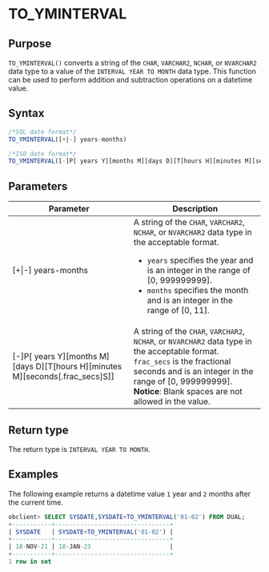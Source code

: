 # TO_YMINTERVAL

## Purpose

`TO_YMINTERVAL()` converts a string of the `CHAR`, `VARCHAR2`, `NCHAR`, or `NVARCHAR2` data type to a value of the `INTERVAL YEAR TO MONTH` data type. This function can be used to perform addition and subtraction operations on a datetime value.

## Syntax

```sql
/*SQL date format*/
TO_YMINTERVAL([+|-] years-months)

/*ISO date format*/
TO_YMINTERVAL([-]P[ years Y][months M][days D][T[hours H][minutes M][seconds[.frac_secs]S]])
```

## Parameters

| Parameter | Description |
|-------------------------------------------------------------------------------------------------|----------------------------------------------------------------------------------------------------------------------------------------------------------------------------------------------------------------------------------------------|
| \[+\|-\] years-months | A string of the `CHAR`, `VARCHAR2`, `NCHAR`, or `NVARCHAR2` data type in the acceptable format.  <ul><li> `years` specifies the year and is an integer in the range of \[0, 999999999\].    </li><li> `months` specifies the month and is an integer in the range of \[0, 11\]. </li></ul> |
| \[-\]P\[ years Y\]\[months M\]\[days D\]\[T\[hours H\]\[minutes M\]\[seconds\[.frac_secs\]S\]\] | A string of the `CHAR`, `VARCHAR2`, `NCHAR`, or `NVARCHAR2` data type in the acceptable format. `frac_secs` is the fractional seconds and is an integer in the range of \[0, 999999999\].<br>  **Notice**: Blank spaces are not allowed in the value.  |

## Return type

The return type is `INTERVAL YEAR TO MONTH`.

## Examples

The following example returns a datetime value `1` year and `2` months after the current time.

```sql
obclient> SELECT SYSDATE,SYSDATE+TO_YMINTERVAL('01-02') FROM DUAL;
+-----------+--------------------------------+
| SYSDATE   | SYSDATE+TO_YMINTERVAL('01-02') |
+-----------+--------------------------------+
| 18-NOV-21 | 18-JAN-23                      |
+-----------+--------------------------------+
1 row in set
```
